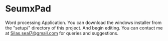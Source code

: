 # SeumxPad
Word processing Application.
You can download the windows installer from the "setup/" directory of this project. And begin editing.
You can contact me at Silas.seal7@gmail.com for queries and suggestions.
